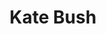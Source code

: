 ---
title: "Kate Bush"
summary: "Highly distinctive singer/songwriter, born July 30th, 1958 in Bexleyheath, London, UK. Bush was signed to EMI at age 16 after heard her work and helped her produce a demo tape. In 1978 , her debut single \"Wuthering Heights\" reached #1 in four countries. She has maintained a large cult following ever since. Bush's most prolific creative period was between 1978 to 1993, with a release of new material and new albums every few years. After the 1993 release of \"The Red Shoes,\" she began an extended break from public view, and devoted time to her family. \"Aerial,\" Bush's first album in 12 years, was released in November 2005, preceded by single \"King Of The Mountain\". In 2011, two Kate Bush albums were released: \"Director's Cut,\" a reworking of several songs from \"The Sensual World\" and \"The Red Shoes,\" and \"50 Words for Snow,\" an album of new music. In 2014, Bush performed in a series of live concerts in London, her first concerts in decades. All performances of the show, called \"Before The Dawn,\" sold out in minutes. She was appointed Commander of the Most Excellent Order of the British Empire in the 2013 New Year Honours for services to music."
image: "kate-bush.jpg"
apple_music_artist_url: "None"
wikipedia_url: "none"
---